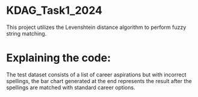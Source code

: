 # KDAG_Task1_2024
This project utilizes the Levenshtein distance algorithm to perform fuzzy string matching.
# Explaining the code:
The test dataset consists of a list of career aspirations but with incorrect spellings, the bar chart generated at the end represents the result after the spellings are matched with standard career options.

